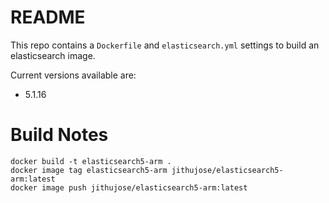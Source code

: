 # README

This repo contains a `Dockerfile` and `elasticsearch.yml` settings to build an elasticsearch image.

Current versions available are:

- 5.1.16

# Build Notes

```
docker build -t elasticsearch5-arm .
docker image tag elasticsearch5-arm jithujose/elasticsearch5-arm:latest
docker image push jithujose/elasticsearch5-arm:latest
```